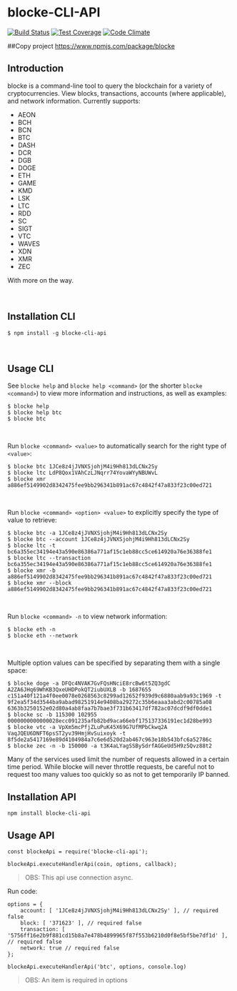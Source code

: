 # blocke-CLI-API
[![Build Status](https://travis-ci.org/BikBikBikBikBik/blocke.svg?branch=master)](https://travis-ci.org/BikBikBikBikBik/blocke/)
[![Test Coverage](https://codeclimate.com/github/BikBikBikBikBik/blocke/badges/coverage.svg)](https://codeclimate.com/github/BikBikBikBikBik/blocke/coverage)
[![Code Climate](https://codeclimate.com/github/BikBikBikBikBik/blocke/badges/gpa.svg)](https://codeclimate.com/github/BikBikBikBikBik/blocke/)

##Copy project https://www.npmjs.com/package/blocke
## Introduction
blocke is a command-line tool to query the blockchain for a variety of cryptocurrencies. View blocks, transactions, accounts (where applicable), and network information. Currently supports:
* AEON
* BCH
* BCN
* BTC
* DASH
* DCR
* DGB
* DOGE
* ETH
* GAME
* KMD
* LSK
* LTC
* RDD
* SC
* SIGT
* VTC
* WAVES
* XDN
* XMR
* ZEC

With more on the way.

<br />

## Installation CLI
```
$ npm install -g blocke-cli-api
```

<br />

## Usage CLI
See `blocke help` and `blocke help <command>` (or the shorter `blocke <command>`) to view more information and instructions, as well as examples:

```
$ blocke help
$ blocke help btc
$ blocke btc
```

<br />

Run `blocke <command> <value>` to automatically search for the right type of `<value>`:

```
$ blocke btc 1JCe8z4jJVNXSjohjM4i9Hh813dLCNx2Sy
$ blocke ltc LdP8Qox1VAhCzLJNqrr74YovaWYyNBUWvL
$ blocke xmr a886ef5149902d8342475fee9bb296341b891ac67c4842f47a833f23c00ed721
```

<br />

Run `blocke <command> <option> <value>` to explicitly specify the type of value to retrieve:

```
$ blocke btc -a 1JCe8z4jJVNXSjohjM4i9Hh813dLCNx2Sy
$ blocke btc --account 1JCe8z4jJVNXSjohjM4i9Hh813dLCNx2Sy
$ blocke ltc -t bc6a355ec34194e43a590e86386a771af15c1eb88cc5ce614920a76e36388fe1
$ blocke ltc --transaction bc6a355ec34194e43a590e86386a771af15c1eb88cc5ce614920a76e36388fe1
$ blocke xmr -b a886ef5149902d8342475fee9bb296341b891ac67c4842f47a833f23c00ed721
$ blocke xmr --block a886ef5149902d8342475fee9bb296341b891ac67c4842f47a833f23c00ed721
```

<br />

Run `blocke <command> -n` to view network information:

```
$ blocke eth -n
$ blocke eth --network
```

<br />

Multiple option values can be specified by separating them with a single space:

```
$ blocke doge -a DFQc4NVAK7GvFQsHNciE8rcBw6t5ZQ3gdC A2ZA6JHq69WhKB3QxeUHDPokQT2iubUXLB -b 1687655 c151a40f121a4f0ee0078e0268563c8299ad12652f939d9c6880aab9a93c1969 -t 9f2ea5f34d3544ba9abad98251914e9408ba29272c35b6eaaa3abd2c00785a08 6363b3250152e02d80a4ab8faa7b7bae3f731b63417df782ac07dcdf9df0dde1
$ blocke sc -b 115300 102955 0000000000000028ecc091235afb82bd9aca66ebf175137336191ec1d28be993
$ blocke vtc -a VpXm5mcPfjZLuPuK45X69G7UfMPbCkwq2A VaqJQEU6DNFT6psST2yv39HmjHvSuixoyk -t 8f5de2a5417169e89d4104984a7c6e6d520d2ab467c963e18b543bfc6a52786c
$ blocke zec -n -b 150000 -a t3K4aLYagSSBySdrfAGGeUd5H9z5Qvz88t2
```

Many of the services used limit the number of requests allowed in a certain time period. While blocke will never throttle requests, be careful not to request too many values too quickly so as not to get temporarily IP banned.

## Installation API
```
npm install blocke-cli-api
```

## Usage API

```
const blockeApi = require('blocke-cli-api');

blockeApi.executeHandlerApi(coin, options, callback);
```
<blockquote>
OBS: This api use connection async.
</blockquote>

Run code:

```
options = {
    account: [ '1JCe8z4jJVNXSjohjM4i9Hh813dLCNx2Sy' ], // required false
    block: [ '371623' ], // required false
    transaction: [ '5756ff16e2b9f881cd15b8a7e478b4899965f87f553b6210d0f8e5bf5be7df1d' ], // required false
    network: true // required false
};

blockeApi.executeHandlerApi('btc', options, console.log)
```
<blockquote>
<p>OBS: An item is required in options</p>
</blockquote>